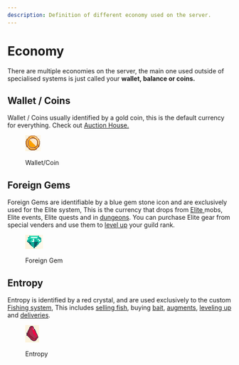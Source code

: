 ```yaml
---
description: Definition of different economy used on the server.
---
```


# Economy

There are multiple economies on the server, the main one used outside of specialised systems is just called your **wallet, balance or coins.**

## **Wallet / Coins**

Wallet / Coins usually identified by a gold coin, this is the default currency for everything. Check out [Auction House.](auction-house.md)

<div align="left" data-full-width="false">

<figure><img src="../.gitbook/assets/coin.png" alt=""><figcaption><p>Wallet/Coin</p></figcaption></figure>

</div>

## **Foreign Gems**&#x20;

Foreign Gems are identifiable by a blue gem stone icon and are exclusively used for the Elite system, This is the currency that drops from [Elite ](../elites-and-dungeons/mobs/)mobs, Elite events, Elite quests and in [dungeons](broken-reference). You can purchase Elite gear from special venders and use them to [level up](../elites-and-dungeons/need-to-knows.md) your guild rank.

<div align="left">

<figure><img src="../.gitbook/assets/foreign_gem.png" alt=""><figcaption><p>Foreign Gem</p></figcaption></figure>

</div>

## **Entropy**&#x20;

Entropy is identified by a red crystal, and are used exclusively to the custom [Fishing system](../fishing-system/fishing-system.md), This includes [selling fish](../fishing-system/selling.md), buying [bait](../fishing-system/fishing/bait.md), [augments](../fishing-system/augments.md), [leveling up](../fishing-system/fishing/fishing-skills.md) and [deliveries](../fishing-system/deliveries.md).

<div align="left">

<figure><img src="../.gitbook/assets/entropy.png" alt=""><figcaption><p>   Entropy   </p></figcaption></figure>

</div>
